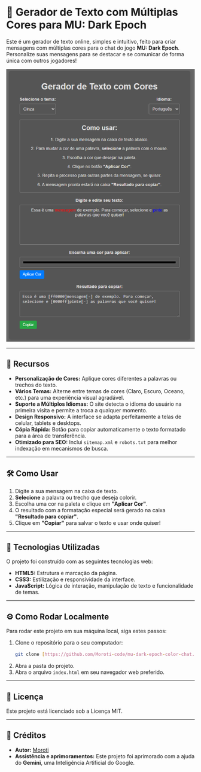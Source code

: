 # 🌈 Gerador de Texto com Múltiplas Cores para MU: Dark Epoch

Este é um gerador de texto online, simples e intuitivo, feito para criar mensagens com múltiplas cores para o chat do jogo **MU: Dark Epoch**. Personalize suas mensagens para se destacar e se comunicar de forma única com outros jogadores!

![Captura de tela do projeto](https://raw.githubusercontent.com/Moroti-code/mu-dark-epoch-color-chat/refs/heads/main/Captura%20de%20tela%202025-08-03%20143521.png)

---

## 🌟 Recursos

- **Personalização de Cores:** Aplique cores diferentes a palavras ou trechos do texto.
- **Vários Temas:** Alterne entre temas de cores (Claro, Escuro, Oceano, etc.) para uma experiência visual agradável.
- **Suporte a Múltiplos Idiomas:** O site detecta o idioma do usuário na primeira visita e permite a troca a qualquer momento.
- **Design Responsivo:** A interface se adapta perfeitamente a telas de celular, tablets e desktops.
- **Cópia Rápida:** Botão para copiar automaticamente o texto formatado para a área de transferência.
- **Otimizado para SEO:** Inclui `sitemap.xml` e `robots.txt` para melhor indexação em mecanismos de busca.

---

## 🛠️ Como Usar

1.  Digite a sua mensagem na caixa de texto.
2.  **Selecione** a palavra ou trecho que deseja colorir.
3.  Escolha uma cor na paleta e clique em **"Aplicar Cor"**.
4.  O resultado com a formatação especial será gerado na caixa **"Resultado para copiar"**.
5.  Clique em **"Copiar"** para salvar o texto e usar onde quiser!

---

## 🚀 Tecnologias Utilizadas

O projeto foi construído com as seguintes tecnologias web:

* **HTML5:** Estrutura e marcação da página.
* **CSS3:** Estilização e responsividade da interface.
* **JavaScript:** Lógica de interação, manipulação de texto e funcionalidade de temas.

---

## ⚙️ Como Rodar Localmente

Para rodar este projeto em sua máquina local, siga estes passos:

1.  Clone o repositório para o seu computador:
    ```bash
    git clone [https://github.com/Moroti-code/mu-dark-epoch-color-chat.git](https://github.com/Moroti-code/mu-dark-epoch-color-chat.git)
    ```
2.  Abra a pasta do projeto.
3.  Abra o arquivo `index.html` em seu navegador web preferido.

---

## 📝 Licença

Este projeto está licenciado sob a Licença MIT.

---

## 🙏 Créditos

-   **Autor:** [Moroti](https://github.com/Moroti-code)
-   **Assistência e aprimoramentos:** Este projeto foi aprimorado com a ajuda do **Gemini**, uma Inteligência Artificial do Google.
